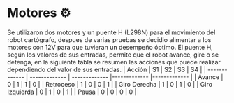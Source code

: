 # Motores ⚙️

Se utilizaron dos motores y un puente H (L298N) para el movimiento del robot cartógrafo, despues de varias pruebas se decidio alimentar a los motores con 12V para que tuvieran un desempeño óptimo. El puente H, según los valores de sus entradas, permite que el robot avance, gire o se detenga, en la siguiente tabla se resumen las acciones que puede realizar dependiendo del valor de sus entradas.
| Acción | S1 | S2 | S3 | S4 |
| ------------- | ------------- | ------------- |------------- |------------- |
| Avance | 0 | 1 | 1 | 0 |
| Retroceso | 1 | 0 | 0 | 1 |
| Giro Derecha | 1 | 0 | 1 | 0 |
| Giro Izquierda | 0 | 1 | 0 | 1 |
| Pausa | 0 | 0 | 0 | 0 |

